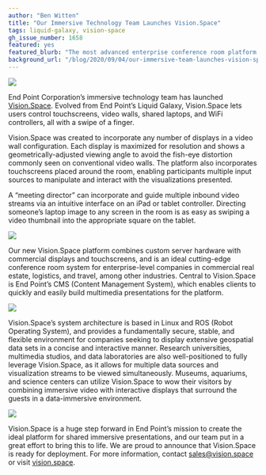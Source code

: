 ```yaml
---
author: "Ben Witten"
title: "Our Immersive Technology Team Launches Vision.Space"
tags: liquid-galaxy, vision-space
gh_issue_number: 1658
featured: yes
featured_blurb: "The most advanced enterprise conference room platform with multiple video walls, data streams, touch interaction points, and easy wireless connectivity"
background_url: "/blog/2020/09/04/our-immersive-team-launches-vision-space/image-0.jpg"
---
```


<img src="/blog/2020/09/04/our-immersive-team-launches-vision-space/image-0.jpg" />

End Point Corporation’s immersive technology team has launched [Vision.Space](https://vision.space/). Evolved from End Point’s Liquid Galaxy, Vision.Space lets users control touchscreens, video walls, shared laptops, and WiFi controllers, all with a swipe of a finger.

Vision.Space was created to incorporate any number of displays in a video wall configuration. Each display is maximized for resolution and shows a geometrically-adjusted viewing angle to avoid the fish-eye distortion commonly seen on conventional video walls. The platform also incorporates touchscreens placed around the room, enabling participants multiple input sources to manipulate and interact with the visualizations presented.

A “meeting director” can incorporate and guide multiple inbound video streams via an intuitive interface on an iPad or tablet controller. Directing someone’s laptop image to any screen in the room is as easy as swiping a video thumbnail into the appropriate square on the tablet.

<img src="/blog/2020/09/04/our-immersive-team-launches-vision-space/image-1.jpg" />

Our new Vision.Space platform combines custom server hardware with commercial displays and touchscreens, and is an ideal cutting-edge conference room system for enterprise-level companies in commercial real estate, logistics, and travel, among other industries. Central to Vision.Space is End Point’s CMS (Content Management System), which enables clients to quickly and easily build multimedia presentations for the platform.

<img src="/blog/2020/09/04/our-immersive-team-launches-vision-space/image-2.jpg" />

Vision.Space’s system architecture is based in Linux and ROS (Robot Operating System), and provides a fundamentally secure, stable, and flexible environment for companies seeking to display extensive geospatial data sets in a concise and interactive manner. Research universities, multimedia studios, and data laboratories are also well-positioned to fully leverage Vision.Space, as it allows for multiple data sources and visualization streams to be viewed simultaneously. Museums, aquariums, and science centers can utilize Vision.Space to wow their visitors by combining immersive video with interactive displays that surround the guests in a data-immersive environment.

<img src="/blog/2020/09/04/our-immersive-team-launches-vision-space/image-3.jpg" />

Vision.Space is a huge step forward in End Point’s mission to create the ideal platform for shared immersive presentations, and our team put in a great effort to bring this to life. We are proud to announce that Vision.Space is ready for deployment. For more information, contact [sales@vision.space](mailto:sales@vision.space) or visit [vision.space](https://vision.space).
